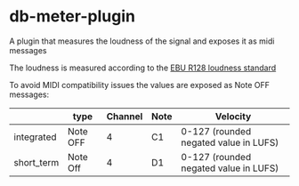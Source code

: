 # db-meter-plugin

A plugin that measures the loudness of the signal and exposes it as midi messages

The loudness is measured according to the [EBU R128 loudness standard](https://tech.ebu.ch/docs/tech/tech3341.pdf)

To avoid MIDI compatibility issues the values are exposed as Note OFF messages: 

|            | type     | Channel | Note | Velocity                               |
|------------|----------|---------|------|----------------------------------------|
| integrated | Note OFF | 4       | C1   | 0-127 (rounded negated value in LUFS)  |
| short_term | Note Off | 4       | D1   | 0-127 (rounded negated value in LUFS)  |

